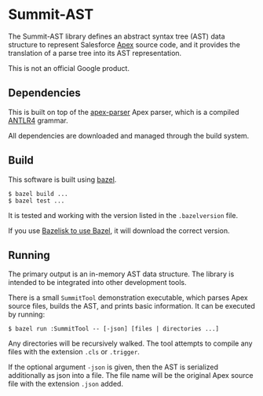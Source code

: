 # Summit-AST

The Summit-AST library defines an abstract syntax tree (AST) data structure to
represent Salesforce
[Apex](https://developer.salesforce.com/docs/atlas.en-us.apexcode.meta/apexcode/apex_intro_what_is_apex.htm)
source code, and it provides the translation of a parse tree into its AST
representation.

This is not an official Google product.

## Dependencies

This is built on top of the
[apex-parser](https://github.com/apex-dev-tools/apex-parser) Apex parser, which is a
compiled [ANTLR4](https://github.com/antlr/antlr4) grammar.

All dependencies are downloaded and managed through the build system.

## Build

This software is built using [bazel](https://bazel.build/).

```
$ bazel build ...
$ bazel test ...
```

It is tested and working with the version listed in the `.bazelversion` file.

If you use [Bazelisk to use
Bazel](https://bazel.build/install/bazelisk), it will download the
correct version.

## Running

The primary output is an in-memory AST data structure. The library is intended
to be integrated into other development tools.

There is a small `SummitTool` demonstration executable, which parses Apex source
files, builds the AST, and prints basic information. It can be executed by
running:

```
$ bazel run :SummitTool -- [-json] [files | directories ...]
```

Any directories will be recursively walked. The tool attempts to compile any
files with the extension `.cls` or `.trigger`.

If the optional argument `-json` is given, then the AST is serialized additionally
as json into a file. The file name will be the original Apex source file with
the extension `.json` added.

